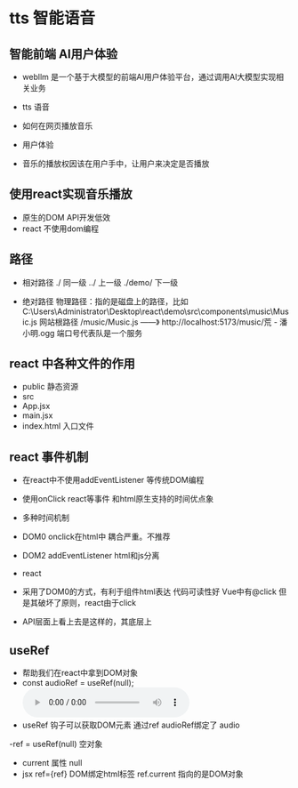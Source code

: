 # tts 智能语音

## 智能前端 AI用户体验
- webllm 是一个基于大模型的前端AI用户体验平台，通过调用AI大模型实现相关业务

- tts 语音
 - 如何在网页播放音乐
- 用户体验
 - 音乐的播放权因该在用户手中，让用户来决定是否播放

## 使用react实现音乐播放
- 原生的DOM API开发低效 
- react 不使用dom编程

## 路径
- 相对路径
 ./ 同一级
 ../ 上一级
 ./demo/ 下一级

- 绝对路径
 物理路径：指的是磁盘上的路径，比如C:\Users\Administrator\Desktop\react\demo\src\components\music\Music.js
 网站根路径 /music/Music.js  ——》 http://localhost:5173/music/荒 - 潘小明.ogg   端口号代表队是一个服务

 ## react 中各种文件的作用
 - public 静态资源
 - src 
  - App.jsx 
  - main.jsx
 - index.html 入口文件

 ## react 事件机制
 - 在react中不使用addEventListener 等传统DOM编程
  - 使用onClick react等事件 和html原生支持的时间优点象
 
 - 多种时间机制
  - DOM0 
   onclick在html中 耦合严重。不推荐
  - DOM2
   addEventListener html和js分离
  - react 
   - 采用了DOM0的方式，有利于组件html表达 代码可读性好
   Vue中有@click 但是其破坏了原则，react由于click
   - API层面上看上去是这样的，其底层上

## useRef
- 帮助我们在react中拿到DOM对象
- const audioRef = useRef(null); 
<audio ref={audioRef} controls></audio>
- useRef  钩子可以获取DOM元素 通过ref audioRef绑定了 audio

-ref =  useRef(null) 空对象
 - current 属性 null
 - jsx ref={ref} DOM绑定html标签
 ref.current 指向的是DOM对象

